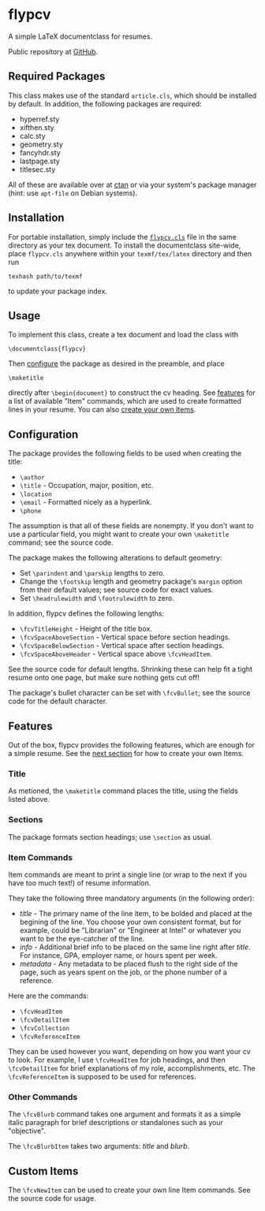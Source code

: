 # flypcv
A simple LaTeX documentclass for resumes.

Public repository at [GitHub](https://github.com/abstractednoah/flypcv).


## Required Packages

This class makes use of the standard `article.cls`, which should be installed by
default. In addition, the following packages are required:

* hyperref.sty
* xifthen.sty
* calc.sty
* geometry.sty
* fancyhdr.sty
* lastpage.sty
* titlesec.sty

All of these are available over at [ctan](https://ctan.org) or via your system's
package manager (hint: use `apt-file` on Debian systems).


## Installation

For portable installation, simply include the [`flypcv.cls`](flypcv.cls) file in
the same directory as your tex document.
To install the documentclass site-wide, place `flypcv.cls` anywhere
within your `texmf/tex/latex` directory and then run

    texhash path/to/texmf

to update your package index.


## Usage

To implement this class, create a tex document and load the class with

    \documentclass{flypcv}

Then [configure](#configuration) the package as desired in the preamble, and
place

    \maketitle

directly after `\begin{document}` to construct the cv heading. See
[features](#features) for a list of available "Item" commands, which are used to
create formatted lines in your resume.
You can also [create your own Items](#custom-items).


## Configuration

The package provides the following fields to be used when creating the title:

* `\author`
* `\title` - Occupation, major, position, etc.
* `\location`
* `\email` - Formatted nicely as a hyperlink.
* `\phone`

The assumption is that all of these fields are nonempty.
If you don't want to use a particular field, you might want to create your own
`\maketitle` command; see the source code.

The package makes the following alterations to default geometry:

* Set `\parindent` and `\parskip` lengths to zero.
* Change the `\footskip` length and geometry package's `margin` option from
  their default values; see source code for exact values.
* Set `\headrulewidth` and `\footrulewidth` to zero.

In addition, flypcv defines the following lengths:

* `\fcvTitleHeight` - Height of the title box.
* `\fcvSpaceAboveSection` - Vertical space before section headings.
* `\fcvSpaceBelowSection` - Vertical space after section headings.
* `\fcvSpaceAboveHeader` - Vertical space above `\fcvHeadItem`.

See the source code for default lengths.
Shrinking these can help fit a tight resume onto one page, but make sure nothing
gets cut off!

The package's bullet character can be set with `\fcvBullet`; see the source code
for the default character.


## Features

Out of the box, flypcv provides the following features, which are enough for a
simple resume. See the [next section](#custom-items) for how to create your own
Items.

### Title

As metioned, the `\maketitle` command places the title, using the fields listed
above.

### Sections

The package formats section headings; use `\section` as usual.

### Item Commands

Item commands are meant to print a single line (or wrap to the next if you have
too much text!) of resume information.

They take the following three mandatory arguments (in the following order):

* _title_ - The primary name of the line item, to be bolded and placed at the
  begining of the line. You choose your own consistent format, but for example,
  could be "Librarian" or "Engineer at Intel" or whatever you want to be the
  eye-catcher of the line.
* _info_ - Additional brief info to be placed on the same line right after
  _title_. For instance, GPA, employer name, or hours spent per week.
* _metadata_ - Any metadata to be placed flush to the right side of the page,
  such as years spent on the job, or the phone number of a reference.

Here are the commands:

* `\fcvHeadItem`
* `\fcvDetailItem`
* `\fcvCollection`
* `\fcvReferenceItem`

They can be used however you want, depending on how you want your cv to look.
For example, I use `\fcvHeadItem` for job headings, and then `\fcvDetailItem`
for brief explanations of my role, accomplishments, etc. The `\fcvReferenceItem`
is supposed to be used for references.

### Other Commands

The `\fcvBlurb` command takes one argument and formats it as a simple italic
paragraph for brief descriptions or standalones such as your "objective".

The `\fcvBlurbItem` takes two arguments: _title_ and _blurb_.


## Custom Items

The `\fcvNewItem` can be used to create your own line Item commands.
See the source code for usage.
